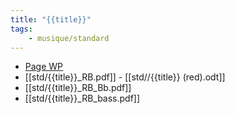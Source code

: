 ```yaml
---
title: "{{title}}"
tags:
    - musique/standard
---
```


- [Page WP](https://fr.wikipedia.org/wiki/{{title}})
- [[std/{{title}}_RB.pdf]] - [[std//{{title}} (red).odt]]
- [[std/{{title}}_RB_Bb.pdf]]
- [[std/{{title}}_RB_bass.pdf]]